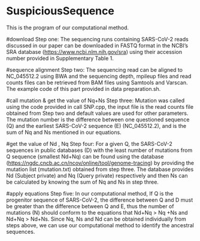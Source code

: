 # SuspiciousSequence
This is the program of our computational method.

#download
Step one: The sequencing runs containing SARS-CoV-2 reads discussed in our paper can be downloaded in FASTQ format in the NCBI’s SRA database (https://www.ncbi.nlm.nih.gov/sra) using their accession number provided in Supplementary Table 1.

#sequence alignment
Step two: The sequencing read can be aligned to NC_045512.2 using BWA and the sequencing depth, mpileup files and read counts files can be retrieved from BAM files using Samtools and Varscan. The example code of this part provided in data preparation.sh.

#call mutation & get the value of Nq+Ns
Step three: Mutation was called using the code provided in call SNP.cpp, the input file is the read counts file obtained from Step two and default values are used for other parameters. The mutation number is the difference between one questioned sequence (Q) and the earliest SARS-CoV-2 sequence (E) (NC_045512.2), and is the sum of Nq and Ns mentioned in our equations.

#get the value of Nd , Nq
Step four: For a given Q, the SARS-CoV-2 sequences in public databases (D) with the least number of mutations from Q sequence (smallest Nd+Nq) can be found using the database (https://ngdc.cncb.ac.cn/ncov/online/tool/genome-tracing) by providing the mutation list (mutation.txt) obtained from step three. The database provides Nd (Subject private) and Nq (Query private) respectively and then Ns can be calculated by knowing the sum of Nq and Ns in step three.

#apply equations
Step five: In our computational method, If Q is the progenitor sequence of SARS-CoV-2, the difference between Q and D must be greater than the difference between Q and E, thus the number of mutations (N) should conform to the equations that Nd+Nq > Nq +Ns and Nd+Nq > Nd+Ns. Since Nq, Ns and Nd can be obtained individually from steps above, we can use our computational method to identify the ancestral sequences.

